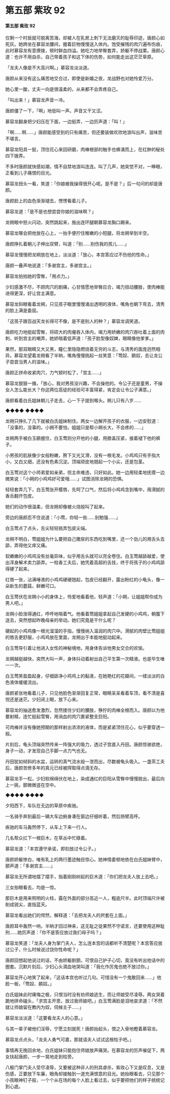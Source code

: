 # 第五部 紫玫 92

#### 第五部 紫玫 92

仅剩一个时辰就可脱离苦海，却被人在乳房上刺下无法磨灭的耻辱印迹，唐颜心如死灰。她跨坐在慕容龙腰间，握着巨物慢慢送入体内。饱受摧残的肉穴遍布伤痕，此时慕容龙有意撩拨，顿时鲜血四溢。她吃力地举臀套弄，娇躯不停战栗。唐颜心道：也许不用自杀，自己带着孩子和这下体的伤势，如何能走出这茫茫草原。

「龙夫人像是不大高兴啊。」慕容龙淡淡道。

唐颜从来没有这么痛苦地交合过，即使是新婚之夜，龙战野也对她怜爱万分。

她心里一酸，丈夫一向是很温柔的，从来都不会弄疼自己。

「叫出来！」慕容龙声音一冷。

唐颜僵了一下，「啊」地低叫一声。声音又干又涩。

慕容龙翻身把少妇压在下面，一边挺弄，一边厉声道：「叫！」

「啊……啊……」唐颜能感受到的只有痛苦，但还要装做欢欣地浪叫出声，滋味苦不堪言。

慕容龙阳具一挺，顶住花心来回研磨，肉棒根部的触手也蜂涌而上，在红肿的秘处四下拨弄。

不多时唐颜就快感如潮，情不自禁地浪叫连连。叫了几声，她突觉不对，一睁眼，正看到儿子痛恨的目光。

慕容龙扭头一看，笑道：「你娘被我操得很开心呢。是不是？」后一句问的却是唐颜。

唐颜脸上的血色渐渐褪去，愣愣看着儿子。

慕容龙道：「是不是也想尝尝你娘的滋味啊？」

龙朔眼中怒火闪动，突然跳起来，施出连环腿朝慕容龙胸口踢来。

慕容龙哪会把他放在心上，一抬手便拧住稚嫩的小短腿，将龙朔举到半空。

唐颜挣扎着朝儿子伸出双臂，叫道：「别……别伤我的孩儿……」

慕容龙慢慢把龙朔放在地上，淡淡道：「放心，本宫答应过不伤他的性命。」

唐颜一叠声地说道：「多谢宫主，多谢宫主。」

慕容龙拍拍她的雪臀，「用点力。」

少妇感激不尽，不顾肉穴的剧痛，心甘情愿地举臀应合，竭力扭动腰肢，使肉棒能进得更深，好让宫主满意。

慕容龙斜眼看着龙朔，只见孩子眼里慢慢涌出透明的液体，嘴角也朝下弯去，清秀的脸上满是委屈。

「这孩子跟百战天龙长得可不像，是不是别人的种？」慕容龙调笑道。

唐颜吃力地挺起雪臀，将硕大的肉瘤吞入体内，竭力用娇嫩的肉穴吞吐着上面的肉刺，听到宫主的嘲弄，她娇喘着低声道：「孩子脸型像奴婢，眼睛像他爹爹。」

果然，那双眼睛又大又黑，瞳仁里隐隐燃烧着无穷的斗志，与清秀的面庞迥然相异。慕容龙望着龙朔看了半晌，嘴角慢慢挑起一丝笑意：「莺奴、鹂奴，去让龙公子尝尝当男人的滋味。」

唐颜正拼命收紧肉穴，力气顿时松了，「宫主……」

慕容龙狠狠一捅，「放心，我对男孩没兴趣，不会操他的。令公子还是童男，不操女人怎么能长大？你这两位高徒的经验可丰富得紧，肯定会让令公子满意。」

唐颜看着白氏姐妹朝儿子走去，心一下子提到喉头。朔儿只有八岁……

◆◆◆◆ ◆◆◆◆

龙朔只挣扎了几下就被白氏姐妹制住。两女一边解开孩子的衣服，一边安慰道：「没事的，没事的。小朔不要怕，姐姐只是帮小朔长大，不会疼的……」

龙朔两手被白玉鹂握住，白玉莺则分开他的小腿，用膝盖压紧，接着褪下他的裤子。

小男孩的肌肤像少女般粉嫩，胯下又光又滑，没有一根毛发。小鸡鸡只有手指大小，又白又细，还没有色素沉淀。顶端顽皮地翘起一个小尖，还是包茎。

白玉莺对这个小师弟爱如亲弟，但主命难违，只好如此。她一边用轻柔地抚摸一边微笑说：「小朔的小鸡鸡好可爱哦……」试图消除龙朔的恐惧。

轻轻套弄几下，白玉莺张开樱唇，先呵了口气，然后将小鸡鸡含到嘴中，用滑腻的香舌翻开包皮。

她们的动作很温柔，但龙朔却像被火烧般叫了起来。

旁边的唐颜忍不住说道：「小莺，你轻一些……别勉强……」

白玉莺点了点头，舌尖轻轻挑弄包皮尖端。

龙朔不明白，莺姐姐为什么要把自己撒尿的东西吃到嘴里，还一个劲儿的用舌头去舔，弄得他又痒又痛。

软嫩嫩的小鸡鸡没有丝毫异味，似乎用舌头就可以完全卷住。白玉莺越舔越爱，使出浑身解术卖力舔弄。一柱香工夫后，她凭着高超的舌技，终于将孩子的小鸡鸡舔得硬了起来。

红唇一张，沾满唾液的小鸡鸡硬硬翘起，包皮已经翻开，露出粉红的小龟头，像一朵新生的蘑菇，鲜嫩可口。

白玉莺伏在龙朔小小的身体上，怜爱地看着他，轻声道：「小朔，让姐姐帮你成为男人吧。」

龙朔小脸涨得通红，呼呼地喘着气。他看着莺姐姐拿起自己发硬的小鸡鸡，朝腹下送去，突然想起昨晚母亲的举动。她们究竟是干什么呢？

硬起的小鸡鸡像一根光溜溜的手指，慢慢纳入温润的肉穴中。滑腻的肉壁比莺姐姐的唇舌更舒服，小鸡鸡放在里面，龙朔出于本能地挺动起来。

白玉莺导引着让他进入女性的神秘境地，用身体告诉他男女交合的欢愉。

龙朔越挺越快，突然大叫一声，身体抖动着射出自己平生第一次精液。也是毕生唯一一次。

白玉莺笑盈盈起身，仔细舔净小鸡鸡上的黏液，在她艳红的花瓣间，一缕淡淡的白色液体缓缓流出。

唐颜紧张地看着儿子，只见他脸色渐渐回复正常，眼睛呆呆看着车顶，看不清是喜悦还是迷茫。少妇闭上眼，放下心来。

慕容龙的抽送愈发激烈，忽然搂住少妇的腰肢，狰狞的肉棒全根而入。唐颜以为他要射精，连忙挺起雪臀，用淌血的肉穴裹紧整支巨阳。

可肉棒并没有像她预期的那样射出浓浓的液体，而是紧紧顶住花心，似乎要穿透一般。

片刻后，龟头顶端突然传来一阵强大的吸力，透过子宫直入丹田。唐颜惊骇欲绝，身子一动，才发现自己手脚一点力气也无。

丹田犹如倾斜的水盆，运转的真气流水般一泄而出，尽数被龟头吸入。一盏茶工夫后，唐颜苦修多年的真元已经被搾取得点滴无存。

慕容龙手一松，少妇软绵绵伏在地上，染成通红的巨阳从雪臀中慢慢脱出，最后向上一挑，颤微微竖在空中。

◆◆◆◆ ◆◆◆◆

夕阳西下，车队在无边的草原中疾驰。

一名骑手奔到最后一辆大车边俯身凑在窗边仔细听着，然后扬臂高呼。

疾驰的车马轰然停下，从车上下来一行人。

几名帮众扛下一根巨木，在草丛中忙碌着。

慕容龙道：「本宫遵守承诺，即刻放过令公子。」

唐颜娇躯惨白，唯有乳上的两行墨迹触目惊心。她神情委顿地依在白氏姐妹臂中，颤声道：「多谢宫主……」

慕容龙无所谓地摆了摆手，指着刚刚树起的巨木道：「你们把龙夫人放上去吧。」

三女抬眼看去，均是一惊。

那巨木是用来照明的火柱，露在外面的部分高近一人，粗逾尺半。此时顶端尺许被削成锐尖，直指蓝天。

慕容龙看出她们的愕然，解释道：「去把龙夫人的屄套在上面。」

唐颜耳中轰然一响，半晌才回过神来，这无耻之徒果然不守诺言，还要使用这种耻刑……她厉声道：「你不是答应放过我们母子吗？」

慕容龙笑道：「龙夫人身为掌门夫人，怎么连本宫的话都听不清楚呢？本宫答应放过公子，什么时候说过饶你性命呢？」

唐颜回想起他说过的话，不由娇躯剧颤。可恨自己护子心切，竟没有听出他话中的圈套。沉默片刻后，少妇心头滴血地哭叫道：「我化作厉鬼也绝不放过你。」

慕容龙开心地笑了起来，「这话本宫也听过几句。可惜没有一个鬼敢回来……」他脸一板，「莺奴、鹂奴。」

白氏姐妹此时痛悔之极，只恨当时没有劝师娘逃生，而让师娘受尽凌辱。两女哭着跪地拼命磕头，「求宫主开恩，放过我师娘吧。」白玉莺满脸是泪地哀求道：「不然就让师娘留在教内为奴，伺候主子……」

慕容龙淡淡道：「这要看龙夫人的心意。」

与其一辈子被他们淫辱，宁愿立刻就死！唐颜抬起头，恨之入骨地瞪着慕容龙。

慕容龙点点头，「龙夫人勇气可嘉，那就请夫人试试这根柱子吧。」

事情再无挽回余地，白氏姐妹只能抱住师娘放声痛哭。在慕容龙的厉声催促下，两女扶起唐颜，一步一晃地走到柱旁。

八极门掌门夫人受尽凌辱，又要被这种非人的刑具虐杀，紫玫心下又是叹息，又是伤感，正要放下车廉，眼角却接触到一道充满恨意的目光。她抬眼看去，只见那个小孩眼神钉子般，一个个从在场的每个人脸上看过去，似乎要把他们的样子统统记到心底。


